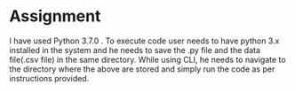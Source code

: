 # Assignment
I have used Python 3.7.0 .
To execute code user needs to have python 3.x installed in the system and he needs to save the .py file and the data file(.csv file) in the same directory.
While using CLI, he needs to navigate to the directory where the above are stored and simply run the code as per instructions provided.
